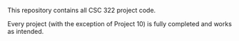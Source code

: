 This repository contains all CSC 322 project code. 

Every project (with the exception of Project 10) is fully completed and works as intended.